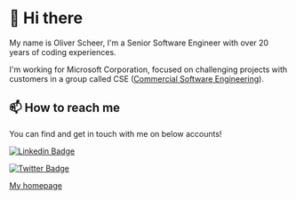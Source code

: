 # 👋 Hi there

My name is Oliver Scheer, I'm a Senior Software Engineer with over 20 years of coding experiences.

I'm working for Microsoft Corporation, focused on challenging projects with customers in a group called CSE ([Commercial Software Engineering](https://microsoft.github.io/code-with-engineering-playbook/CSE.html)).

## 📫 How to reach me

You can find and get in touch with me on below accounts!

[![Linkedin Badge](https://img.shields.io/badge/oliverscheer-follow%20on%20linkedin-blue?style=for-the-badge&logo=linkedin)](https://www.linkedin.com/in/scheeroliver/)

[![Twitter Badge](https://img.shields.io/badge/theoliver-follow%20on%20twitter-blue?style=for-the-badge&logo=twitter)](https://twitter.com/theoliver/)

[My homepage](https://oliverscheer.github.io)

<!--
**oliverscheer/oliverscheer** is a ✨ _special_ ✨ repository because its `README.md` (this file) appears on your GitHub profile.

Here are some ideas to get you started:

- 🔭 I’m currently working on ...
- 🌱 I’m currently learning ...
- 👯 I’m looking to collaborate on ...
- 🤔 I’m looking for help with ...
- 💬 Ask me about ...
- 📫 How to reach me: ...
- 😄 Pronouns: ...
- ⚡ Fun fact: ...
-->
